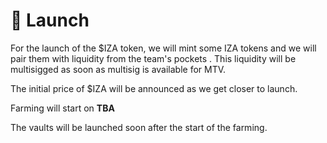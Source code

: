 # 🚀 Launch

For the launch of the $IZA token, we will mint some IZA tokens and we will pair them with liquidity from the team's pockets . This liquidity will be multisigged as soon as multisig is available for MTV.

The initial price of $IZA will be announced as we get closer to launch.

Farming will start on **TBA**

The vaults will be launched soon after the start of the farming.
